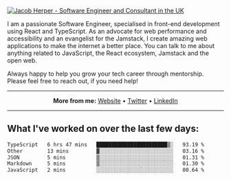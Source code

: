 [![Jacob Herper - Software Engineer and Consultant in the UK](https://res.cloudinary.com/jacobherper/image/upload/v1641506277/gh-image.png)](https://jacobherper.com/)

I am a passionate Software Engineer, specialised in front-end development using React and TypeScript. As an advocate for web performance and accessibility and an evangelist for the Jamstack, I create amazing web applications to make the internet a better place. You can talk to me about anything related to JavaScript, the React ecosystem, Jamstack and the open web.

Always happy to help you grow your tech career through mentorship. Please feel free to reach out, if you need help!

---

<p align="center">
  <strong>More from me:</strong> 
  <a href="https://jacobherper.com/">Website</a> •
  <a href="https://twitter.com/intent/follow?screen_name=jakeherp&tw_p=followbutton">Twitter</a> •
  <a href="https://www.linkedin.com/in/jacobherper/">LinkedIn</a>
</p>

---

## What I've worked on over the last few days:

<!--START_SECTION:waka-->

```txt
TypeScript   6 hrs 47 mins   ███████████████████████▒░   93.19 %
Other        13 mins         ▓░░░░░░░░░░░░░░░░░░░░░░░░   03.16 %
JSON         5 mins          ▒░░░░░░░░░░░░░░░░░░░░░░░░   01.31 %
Markdown     5 mins          ▒░░░░░░░░░░░░░░░░░░░░░░░░   01.30 %
JavaScript   2 mins          ░░░░░░░░░░░░░░░░░░░░░░░░░   00.64 %
```

<!--END_SECTION:waka-->
